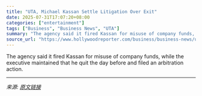 ```yaml
---
title: "UTA, Michael Kassan Settle Litigation Over Exit"
date: 2025-07-31T17:07:20+08:00
categories: ["entertainment"]
tags: ["Business", "Business News", "UTA"]
summary: "The agency said it fired Kassan for misuse of company funds, while the executive maintained that he quit the day before and filed an arbitration action."
source_url: "https://www.hollywoodreporter.com/business/business-news/uta-michael-kassan-settle-litigation-1236334931/"
---
```


The agency said it fired Kassan for misuse of company funds, while the executive maintained that he quit the day before and filed an arbitration action.

---

*来源: [原文链接](https://www.hollywoodreporter.com/business/business-news/uta-michael-kassan-settle-litigation-1236334931/)*
